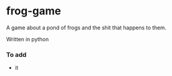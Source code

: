 # frog-game
A game about a pond of frogs and the shit that happens to them.

Written in python

### To add
- it
